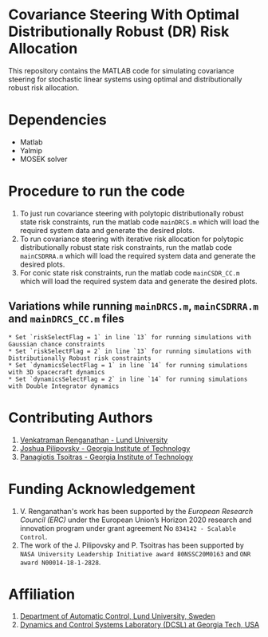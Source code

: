 # Covariance Steering With Optimal Distributionally Robust (DR) Risk Allocation 
This repository contains the MATLAB code for simulating covariance steering for stochastic linear systems using optimal and distributionally robust risk allocation.

# Dependencies
- Matlab
- Yalmip
- MOSEK solver

# Procedure to run the code
1. To just run covariance steering with polytopic distributionally robust state risk constraints, run the matlab code `mainDRCS.m` which will load the required system data and generate the desired plots.
2. To run covariance steering with iterative risk allocation for polytopic distributionally robust state risk constraints, run the matlab code `mainCSDRRA.m` which will load the required system data and generate the desired plots.
3. For conic state risk constraints, run the matlab code `mainCSDR_CC.m` which will load the required system data and generate the desired plots.

## Variations while running `mainDRCS.m`, `mainCSDRRA.m` and `mainDRCS_CC.m` files
    * Set `riskSelectFlag = 1` in line `13` for running simulations with Gaussian chance constraints
    * Set `riskSelectFlag = 2` in line `13` for running simulations with Distributionally Robust risk constraints 
    * Set `dynamicsSelectFlag = 1` in line `14` for running simulations with 3D spacecraft dynamics
    * Set `dynamicsSelectFlag = 2` in line `14` for running simulations with Double Integrator dynamics

# Contributing Authors
1. [Venkatraman Renganathan - Lund University](https://github.com/venkatramanrenganathan)
2. [Joshua Pilipovsky - Georgia Institute of Technology](https://github.com/JoshPilipovsky)
3. [Panagiotis Tsoitras - Georgia Institute of Technology](https://dcsl.gatech.edu/tsiotras.html)

# Funding Acknowledgement
1. V. Renganathan's work has been supported by the *European Research Council (ERC)* under the European Union’s Horizon 2020 research and innovation program under grant agreement No `834142 - Scalable Control`.
2. The work of the J. Pilipovsky and P. Tsoitras has been supported by `NASA University Leadership Initiative award 80NSSC20M0163` and `ONR award N00014-18-1-2828`.

# Affiliation
1. [Department of Automatic Control, Lund University, Sweden](https://control.lth.se)
2. [Dynamics and Control Systems Laboratory (DCSL) at Georgia Tech, USA](https://dcsl.gatech.edu)
